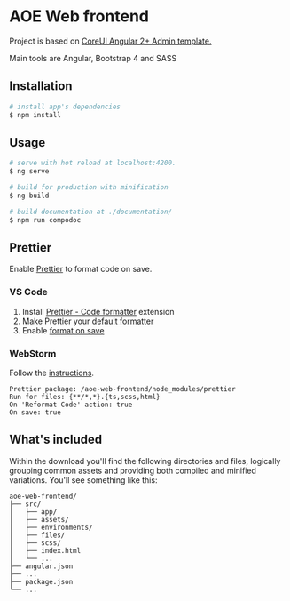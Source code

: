 # AOE Web frontend

Project is based on [CoreUI Angular 2+ Admin template.](https://github.com/coreui/coreui-free-angular-admin-template)

Main tools are Angular, Bootstrap 4 and SASS

## Installation

```bash
# install app's dependencies
$ npm install
```

## Usage

```bash
# serve with hot reload at localhost:4200.
$ ng serve

# build for production with minification
$ ng build

# build documentation at ./documentation/
$ npm run compodoc
```

## Prettier

Enable [Prettier](https://prettier.io/docs/en/index.html) to format code on save.

### VS Code

1. Install [Prettier - Code formatter](https://marketplace.visualstudio.com/items?itemName=esbenp.prettier-vscode) extension
2. Make Prettier your [default formatter](https://marketplace.visualstudio.com/items?itemName=esbenp.prettier-vscode#default-formatter)
3. Enable [format on save](https://marketplace.visualstudio.com/items?itemName=esbenp.prettier-vscode#format-on-save)

### WebStorm

Follow the [instructions](https://www.jetbrains.com/help/webstorm/prettier.html#ws_prettier_install).

```
Prettier package: /aoe-web-frontend/node_modules/prettier
Run for files: {**/*,*}.{ts,scss,html}
On 'Reformat Code' action: true
On save: true
```

## What's included

Within the download you'll find the following directories and files, logically grouping common assets and providing both compiled and minified variations. You'll see something like this:

```
aoe-web-frontend/
├── src/
│   ├── app/
│   ├── assets/
│   ├── environments/
│   ├── files/
│   ├── scss/
│   ├── index.html
│   └── ...
├── angular.json
├── ...
├── package.json
└── ...
```
